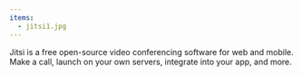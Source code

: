 ```yaml
---
items:
  - jitsi1.jpg
---
```


Jitsi is a free open-source video conferencing software for web and mobile. Make a call, launch on your own servers, integrate into your app, and more.